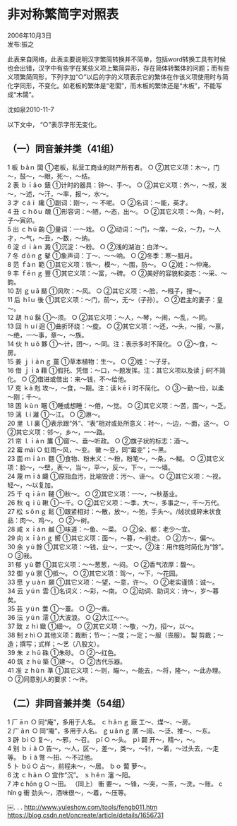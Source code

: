 # 非对称繁简字对照表

2006年10月3日  
发布:振之

此表来自网络，此表主要说明汉字繁简转换并不简单，包括word转换工具有时候也会出错，汉字中有些字在某些义项上繁简异形，存在简体转繁体的问题；而有些义项繁简同形，下列字加“○”以后的字的义项表示它的繁体在作该义项使用时与简化字同形，不变化。如老板的繁体是“老闆”，而木板的繁体还是“木板”，不能写成“木闆”。 

沈如泉2010-11-7


以下文中， “○”表示字形无变化。 

## （一）同音兼并类（41组）

1 板 ｂǎｎ 闆 ①老板，私营工商业的财产所有者。 ○ ②其它义项：木～，门～，鼓～，～眼，死～，～结。     
2 表 ｂｉǎｏ 錶 ①计时的器具：钟～、手～。 ○ ②其它义项：外～，～叔，发～，～述，～汗，～率，报～，水～。     
3 才 ｃáｉ 纔 ①副词：刚～，～ 不呢。 ○ ②名词：～能，英才。     
4 丑 ｃｈǒｕ 醜 ①形容词：～陋，～态，出～。 ○ ②其它义项：～角，～时，子～寅卯。     
5 出 ｃｈū 齣 ①量词：一～戏。 ○ ②动词：～门，～席，～众，～力，～人才，～气，～丑，～数，～纳。     
6 淀 ｄｉàｎ 澱 ①沉淀：～粉。 ○ ②浅的湖泊：白洋～。     
7 冬 ｄōｎｇ 鼕 ①象声词：丁～、～～响。  ○   ②冬季：寒～腊月。       
8 范 ｆàｎ 範 ①其它义项：铁～，模～，～围，防～。 ○ ②姓：～仲淹。       
9 丰 ｆēｎｇ 豐 ①其它义项：～富，～碑。 ○ ②美好的容貌和姿态：～采、～韵。       
10 刮 ｇｕā 颳 ①风吹：～风。 ○ ②其它义项：～脸，～糨子，搜～。       
11 后 ｈîｕ 後 ①其它义项：～门，前～，无～（子孙）。 ○ ②君主的妻子：皇～。   
12 胡 ｈú 鬍 ①～须。 ○ ②其它义项：～人，～琴，～闹，～乱，～同。       
13 回 ｈｕí 迴 ①曲折环绕：～旋。 ○ ②其它义项：～还，～头，～报，～禀，～绝，一～事，章～，～族。       
14 伙 ｈｕǒ 夥 ①～计，团～，～同。注：表示多时不简化。 ○ ②～食，～房。       
15 姜 ｊｉāｎｇ 薑 ①草本植物：生～。  ○ ②姓：～子牙。     
16 借 ｊｉâ 藉 ①假托、凭借：～口，～题发挥。注：其它义项以及读ｊí时不简化。 ○ ②借进或借出：来～钱，不～给他。       
17 克 ｋâ 剋 攻～，～食，～期。注：读ｋēｉ时不简化。 ○ ③～勤～俭，以柔～刚；千～。       
18 困 ｋùｎ 睏 ①睡或想睡：～倦，～觉。  ○ ②其它义项：～苦，围～，～乏。       
19 漓 ｌí 灕 ①～江。  ○ ②淋～。      
20 里 ｌǐ 裏 ①表示跟“外”、“表”相对或处所意义：衬～，～边，～面，这～。 ○ ②其它义项：邻～，乡～，一～路。       
21 帘 ｌｉáｎ 簾 ①窗～、垂～听政。  ○ ②旗子状的标志：酒～。       
22 霉 mãi ○ 虹雨～风，～变。 黴 ～变，同“霉变”；～黑。       
23 面 ｍｉàｎ 麵 ①食物、粉末义：～粉，粉笔～，～条，～糊。 ○ ②其它义项：脸～，～壁，表～，当～，平～，反～，下～，一～墙。       
24 蔑 ｍｉâ 衊 ①原指血污，比喻毁谤：污～、诬～。 ○ ②其它义项：～视，轻～，～以复加。       
25 千 ｑｉāｎ 韆 ①秋～。 ○ ②其它义项：一～，～秋基业。       
26 秋 ｑｉū 鞦 ①～千。○ ②其它义项：～季，大～，多事之～，千～万代。       
27 松 ｓōｎｇ 鬆 ①跟紧相对：～散，放～，～弛，手头～。/绒状或碎末状食品：肉～、鸡～。 ○ ②～树。       
28 咸 ｘｉáｎ 鹹 ①味道：～鱼、～菜。 ○ ②全、都：老少～宜。       
29 向 ｘｉàｎｇ 嚮 ①其它义项：面～，～暮，～前走。 ○ ②方～，偏～。        
30 余 ｙú 餘 ①其它义项：～钱，业～，一丈～。②注：用作姓时简化为“馀”。  ○ ③我。       
31 郁 ｙù 鬱 ①其它义项：～～葱葱，～闷。 ○ ②香气浓厚：馥～。       
32 御 ｙù 禦 ①抵～。 ○ ②其它义项：驾～，～下，～花园。       
33 愿 ｙｕàｎ 願 ①其它义项：～望，～意，许～。 ○ ②老实谨慎：诚～。    
34 云 ｙúｎ 雲 ①名词义：～彩，～南。 ○ ②动词、助词义：诗～，岁～暮矣。       
35 芸 ｙúｎ 蕓 ①～薹。  ○ ②～香。       
36 沄 ｙúｎ 澐 ①大波浪。 ○ ②大江～～。       
37 致 ｚｈì 緻 ①细～。 ○ ②其它义项：～敬，～力，招～，以～。       
38 制 z hì ○ 其他义项：裁断；节～；～度；～定；～服（丧服）。 製 剪裁；～造；撰写；式样；～艺（八股文）。       
39 朱 ｚｈū 硃 ①朱砂。 ○ ②～红色。       
40 筑 ｚｈù 築 ①建～。  ○ ②古代乐器。       
41 准 ｚｈǔｎ 準 ①其它义项：～则，瞄～，～能去，～将，隆～，～此办理。 ○ ②同意别人的要求：～许。     


## （二）非同音兼并类（54组）

1 厂 āｎ ○ 同“庵”，多用于人名。 ｃｈǎｎｇ 廠 工～、煤～、～房。       
2 广 āｎ ○ 同“庵”，多用于人名。 ｇｕǎｎｇ 廣 ～阔、～泛、推～、～东。       
3 辟 ｂì ○ 复～，～邪，～召。 ｐī  ○ ～头。 ｐì 闢 开～，精～，～。       
4  别  ｂｉã  ○  告～，～人，区～，差～，类～，～针，～着，～过头去，～走等。 ｂｉâ  彆  ～扭、～不过他。       
5  卜  ｂǔ  ○  占～，前程未～，～居。 ｂｏ  蔔  萝～。       
6  沈  ｃｈãｎ  ○  宜作“沉”。 ｓｈěｎ  瀋  ～阳。       
7  冲  c hōn g  ○  ～田。  （同上）  衝  要～，～锋，～突，～茶，～洗，～账。  c hîn g  衝  劲头～，酒味很～，～着，～压等。   

￼. . . 
http://www.yuleshow.com/tools/fengb011.htm  
https://blog.csdn.net/oncreate/article/details/1656731


    
